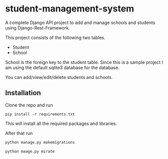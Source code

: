# student-management-system
A complete Django API project to add and manage schools and students using Django-Rest-Framework.

This project consists of the following two tables.

* Student
* School

School is the foreign key to the student table. Since this is a sample project I am using the default sqlite3 database 
for the database.

You can add/view/edit/delete students and schools.

## Installation

Clone the repo and run

```pip install -r requirements.txt```

This will install all the required packages and libraries.
 
 After that run
 
```python
python manage.py makemigrations
```

```shell script
python maage.py mirate
```



 